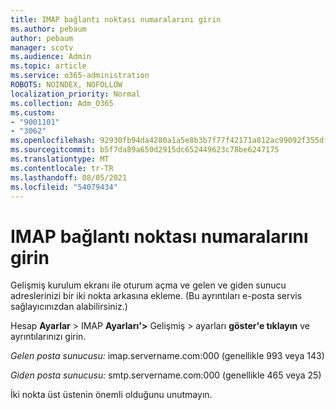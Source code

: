 ```yaml
---
title: IMAP bağlantı noktası numaralarını girin
ms.author: pebaum
author: pebaum
manager: scotv
ms.audience: Admin
ms.topic: article
ms.service: o365-administration
ROBOTS: NOINDEX, NOFOLLOW
localization_priority: Normal
ms.collection: Adm_O365
ms.custom:
- "9001101"
- "3062"
ms.openlocfilehash: 92930fb94da4280a1a5e8b3b7f77f42171a812ac99092f355df0f5481e3f3909
ms.sourcegitcommit: b5f7da89a650d2915dc652449623c78be6247175
ms.translationtype: MT
ms.contentlocale: tr-TR
ms.lasthandoff: 08/05/2021
ms.locfileid: "54079434"
---
```

# <a name="enter-imap-port-numbers"></a>IMAP bağlantı noktası numaralarını girin

Gelişmiş kurulum ekranı ile oturum açma ve gelen ve giden sunucu adreslerinizi bir iki nokta arkasına ekleme. (Bu ayrıntıları e-posta servis sağlayıcınızdan alabilirsiniz.) 

Hesap **Ayarlar**  >  IMAP **Ayarları'>** Gelişmiş  >   ayarları **göster'e tıklayın** ve ayrıntılarınızı girin. 

*Gelen posta sunucusu:* imap.servername.com:000 (genellikle 993 veya 143) 

*Giden posta sunucusu:* smtp.servername.com:000 (genellikle 465 veya 25) 

İki nokta üst üstenin önemli olduğunu unutmayın. 

